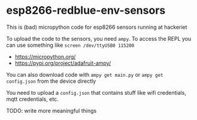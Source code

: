# esp8266-redblue-env-sensors

This is (bad) micropython code for esp8266 sensors running at hackeriet

To upload the code to the sensors, you need `ampy`. To access the REPL you can use something like `screen /dev/ttyUSB0 115200`

- https://micropython.org/
- https://pypi.org/project/adafruit-ampy/

You can also download code with `ampy get main.py` or `ampy get config.json` from the device directly

You need to upload a `config.json` that contains stuff like wifi credentials, mqtt credentials, etc.

TODO: write more meaningful things
